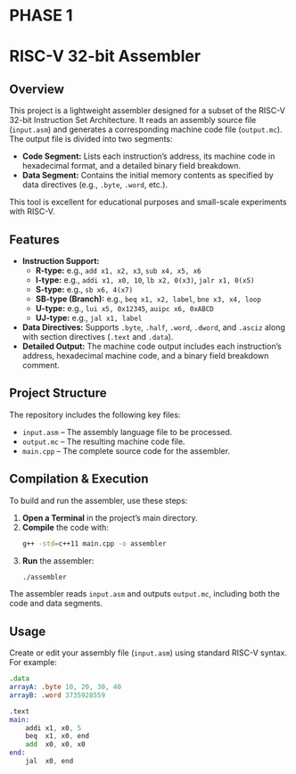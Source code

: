 # PHASE 1
# RISC-V 32-bit Assembler

## Overview
This project is a lightweight assembler designed for a subset of the RISC-V 32-bit Instruction Set Architecture. It reads an assembly source file (`input.asm`) and generates a corresponding machine code file (`output.mc`). The output file is divided into two segments:
- **Code Segment:** Lists each instruction’s address, its machine code in hexadecimal format, and a detailed binary field breakdown.
- **Data Segment:** Contains the initial memory contents as specified by data directives (e.g., `.byte`, `.word`, etc.).

This tool is excellent for educational purposes and small-scale experiments with RISC-V.

## Features
- **Instruction Support:**  
  - **R-type:** e.g., `add x1, x2, x3`, `sub x4, x5, x6`  
  - **I-type:** e.g., `addi x1, x0, 10`, `lb x2, 0(x3)`, `jalr x1, 0(x5)`  
  - **S-type:** e.g., `sb x6, 4(x7)`  
  - **SB-type (Branch):** e.g., `beq x1, x2, label`, `bne x3, x4, loop`  
  - **U-type:** e.g., `lui x5, 0x12345`, `auipc x6, 0xABCD`  
  - **UJ-type:** e.g., `jal x1, label`
- **Data Directives:** Supports `.byte`, `.half`, `.word`, `.dword`, and `.asciz` along with section directives (`.text` and `.data`).
- **Detailed Output:** The machine code output includes each instruction’s address, hexadecimal machine code, and a binary field breakdown comment.

## Project Structure
The repository includes the following key files:
- `input.asm` – The assembly language file to be processed.
- `output.mc` – The resulting machine code file.
- `main.cpp`  – The complete source code for the assembler.

## Compilation & Execution
To build and run the assembler, use these steps:
1. **Open a Terminal** in the project’s main directory.
2. **Compile** the code with:
    ```bash
    g++ -std=c++11 main.cpp -o assembler
    ```
3. **Run** the assembler:
    ```bash
    ./assembler
    ```
The assembler reads `input.asm` and outputs `output.mc`, including both the code and data segments.

## Usage
Create or edit your assembly file (`input.asm`) using standard RISC-V syntax. For example:
```asm
.data
arrayA: .byte 10, 20, 30, 40
arrayB: .word 3735928559

.text
main:
    addi x1, x0, 5
    beq  x1, x0, end
    add  x0, x0, x0
end:
    jal  x0, end
